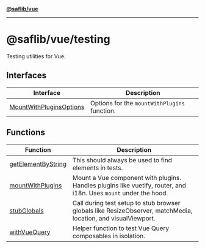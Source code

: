 [**@saflib/vue**](../../../index.md)

---

# @saflib/vue/testing

Testing utilities for Vue.

## Interfaces

| Interface                                                        | Description                                  |
| ---------------------------------------------------------------- | -------------------------------------------- |
| [MountWithPluginsOptions](interfaces/MountWithPluginsOptions.md) | Options for the `mountWithPlugins` function. |

## Functions

| Function                                              | Description                                                                                                      |
| ----------------------------------------------------- | ---------------------------------------------------------------------------------------------------------------- |
| [getElementByString](functions/getElementByString.md) | This should always be used to find elements in tests.                                                            |
| [mountWithPlugins](functions/mountWithPlugins.md)     | Mount a Vue component with plugins. Handles plugins like vuetify, router, and i18n. Uses `mount` under the hood. |
| [stubGlobals](functions/stubGlobals.md)               | Call during test setup to stub browser globals like ResizeObserver, matchMedia, location, and visualViewport.    |
| [withVueQuery](functions/withVueQuery.md)             | Helper function to test Vue Query composables in isolation.                                                      |
